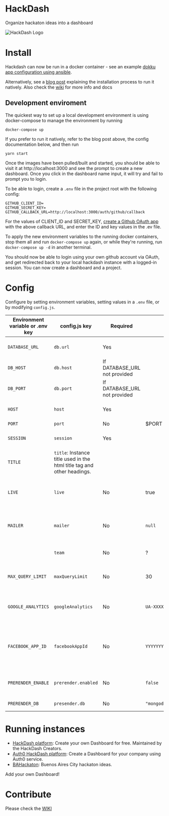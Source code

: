 HackDash
========


Organize hackaton ideas into a dashboard

![HackDash Logo](http://i.imgur.com/XLQGF3y.png)

Install
===========

Hackdash can now be run in a docker container - see an example [dokku app configuration using ansible](https://github.com/OpenUpSA/ansible-config/tree/master/apps/hackdash).

Alternatively, see a [blog post](http://zajdband.com/installing-hackdash) explaining the installation process to run it natively. Also check the [wiki](https://github.com/danzajdband/hackdash/wiki) for more info and docs

Development enviroment
----------------------

The quickest way to set up a local development environment is using docker-compose to manage the environment by running

    docker-compose up

If you prefer to run it natively, refer to the blog post above, the config documentation below, and then run

    yarn start

Once the images have been pulled/built and started, you should be able to visit it at http://localhost:3000 and see the prompt to create a new dashboard. Once you click in the dashboard name input, it will try and fail to prompt you to login.

To be able to login, create a `.env` file in the project root with the following config:

    GITHUB_CLIENT_ID=
    GITHUB_SECRET_KEY=
    GITHUB_CALLBACK_URL=http://localhost:3000/auth/github/callback

For the values of CLIENT_ID and SECRET_KEY, [create a Github OAuth app](https://docs.github.com/en/developers/apps/building-oauth-apps/creating-an-oauth-app) with the above callback URL, and enter the ID and key values in the .ev file.

To apply the new environment variables to the running docker containers, stop them all and run `docker-compose up` again, or while they're running, run `docker-compose up -d` in another terminal.

You should now be able to login using your own github account via OAuth, and get redirected back to your local hackdash instance with a logged-in session. You can now create a dashboard and a project.


Config
======

Configure by setting environment variables, setting values in a `.env` file, or by modifying `config.js`.

| Environment variable or .env key | config.js key | Required | Default | Description |
|----------------------------------|---------------|----------|---------|-------------|
| `DATABASE_URL`                   | `db.url`      | Yes      |         | Overrides other db config. Full MongoDB URL. |
| `DB_HOST`                        | `db.host`     | If DATABASE_URL not provided |         |             |
| `DB_PORT`                        | `db.port`     | If DATABASE_URL not provided |         |             |
| `HOST`                           | `host`        | Yes      |         | Your instance host (i.e. yourdomain.com) |
| `PORT`                           | `port`        | No       | $PORT or 3000 | Your port (i.e. 3000) |
| `SESSION`                        | `session`     | Yes      |         | Your session key (it must be a secret string) |
| `TITLE`                          | `title`: Instance title used in the html title tag and other headings. |
| `LIVE`                           | `live`        | No       | true    | Boolean (true, false) that enable/disable the live feed feature in yourdomain.com/live.
| `MAILER`                         | `mailer`      | No       | `null`  | SMTP mail info to enable email notifications using nodemailer. Check out the [options](https://github.com/andris9/Nodemailer#setting-up-smtp) |
|                                  | `team`        | No       | ?       | An array of `user`.`_id` to be shown as Team on Landing Page. |
| `MAX_QUERY_LIMIT`                | `maxQueryLimit` | No     | 30      | a Number for the max amount of results at the landing page searchs. |
| `GOOGLE_ANALYTICS`               | `googleAnalytics` | No   | `UA-XXXXXXXX-X` | the UA-XXXXXXXX-X code from Google Analytics. if not specified wont set the script. |
| `FACEBOOK_APP_ID`                | `facebookAppId` | No     | `YYYYYYYYYYYY` | the Facebook App Id for share buttons. It will take first from keys.json, if not will use this one. Don't set it to not show FB share buttons. |
| `PRERENDER_ENABLE`               | `prerender.enabled` | No | `false` | Boolean (true, false). Where the website would use the SEO Prerender.|
| `PRERENDER_DB`                   | `presender.db`          | No       | `"mongodb://localhost/prerender"` | The Mongo URI of Cached Pages.

Running instances
=================

* [HackDash platform](http://hackdash.org): Create your own Dashboard for free. Maintained by the HackDash Creators.
* [Auth0 HackDash platform](http://safe-tor-9833.herokuapp.com/): Create a Dashboard for your company using Auth0 service.
* [BAHackaton](http://bahackaton.herokuapp.com): Buenos Aires City hackaton ideas.

Add your own Dashboard!


Contribute
==========
Please check the [WIKI](https://github.com/danzajdband/hackdash/wiki)
